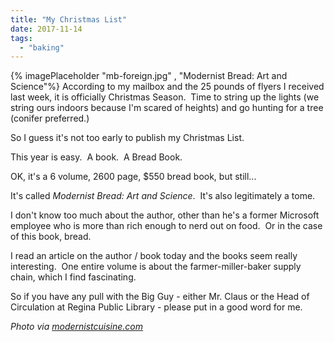 ```yaml
---
title: "My Christmas List"
date: 2017-11-14
tags:
  - "baking"
---
```

{% imagePlaceholder "mb-foreign.jpg" , "Modernist Bread: Art and Science"%}
According to my mailbox and the 25 pounds of flyers I received last week, it is officially Christmas Season.  Time to string up the lights (we string ours indoors because I'm scared of heights) and go hunting for a tree (conifer preferred.)

So I guess it's not too early to publish my Christmas List.

This year is easy.  A book.  A Bread Book.

OK, it's a 6 volume, 2600 page, $550 bread book, but still...

It's called _Modernist Bread: Art and Science_.  It's also legitimately a tome.

I don't know too much about the author, other than he's a former Microsoft employee who is more than rich enough to nerd out on food.  Or in the case of this book, bread.

I read an article on the author / book today and the books seem really interesting.  One entire volume is about the farmer-miller-baker supply chain, which I find fascinating.

So if you have any pull with the Big Guy - either Mr. Claus or the Head of Circulation at Regina Public Library - please put in a good word for me.

_Photo via [modernistcuisine.com](http://modernistcuisine.com/books/modernist-bread/)_

